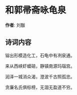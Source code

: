 # 和郭帚斋咏龟泉

**作者**: 刘黻

## 诗词内容

镕出形模造化工，石龟中有冽泉通。

来从西峡虾蟆碚，静镇南源玛瑙宫。

润泽一城消众渴，澄波千古照孤忠。

贪廉名氏俱标榜，无涸无盈道不穷。

